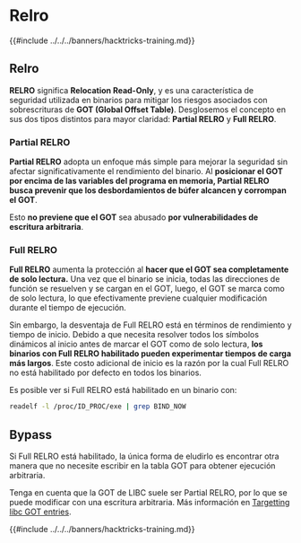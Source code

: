 # Relro

{{#include ../../../banners/hacktricks-training.md}}

## Relro

**RELRO** significa **Relocation Read-Only**, y es una característica de seguridad utilizada en binarios para mitigar los riesgos asociados con sobrescrituras de **GOT (Global Offset Table)**. Desglosemos el concepto en sus dos tipos distintos para mayor claridad: **Partial RELRO** y **Full RELRO**.

### **Partial RELRO**

**Partial RELRO** adopta un enfoque más simple para mejorar la seguridad sin afectar significativamente el rendimiento del binario. Al **posicionar el GOT por encima de las variables del programa en memoria, Partial RELRO busca prevenir que los desbordamientos de búfer alcancen y corrompan el GOT**.&#x20;

Esto **no previene que el GOT** sea abusado **por vulnerabilidades de escritura arbitraria**.

### **Full RELRO**

**Full RELRO** aumenta la protección al **hacer que el GOT sea completamente de solo lectura.** Una vez que el binario se inicia, todas las direcciones de función se resuelven y se cargan en el GOT, luego, el GOT se marca como de solo lectura, lo que efectivamente previene cualquier modificación durante el tiempo de ejecución.

Sin embargo, la desventaja de Full RELRO está en términos de rendimiento y tiempo de inicio. Debido a que necesita resolver todos los símbolos dinámicos al inicio antes de marcar el GOT como de solo lectura, **los binarios con Full RELRO habilitado pueden experimentar tiempos de carga más largos**. Este costo adicional de inicio es la razón por la cual Full RELRO no está habilitado por defecto en todos los binarios.

Es posible ver si Full RELRO está habilitado en un binario con:
```bash
readelf -l /proc/ID_PROC/exe | grep BIND_NOW
```
## Bypass

Si Full RELRO está habilitado, la única forma de eludirlo es encontrar otra manera que no necesite escribir en la tabla GOT para obtener ejecución arbitraria.

Tenga en cuenta que la GOT de LIBC suele ser Partial RELRO, por lo que se puede modificar con una escritura arbitraria. Más información en [Targetting libc GOT entries](https://github.com/nobodyisnobody/docs/blob/main/code.execution.on.last.libc/README.md#1---targetting-libc-got-entries).

{{#include ../../../banners/hacktricks-training.md}}
